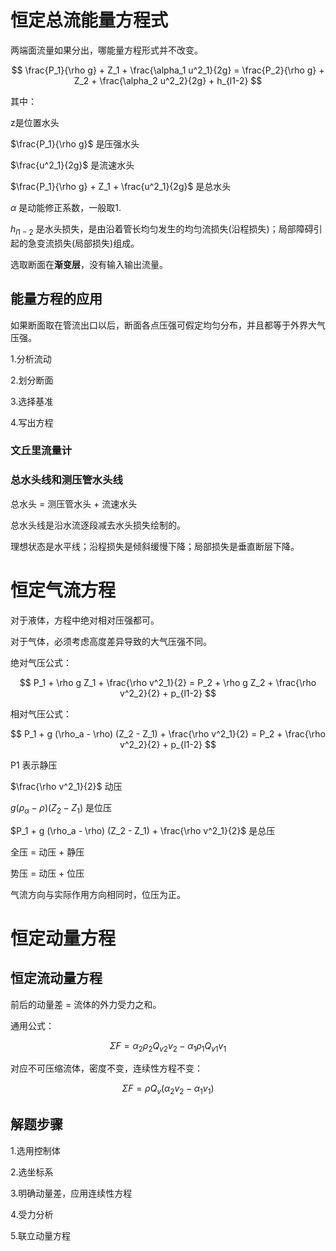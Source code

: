 # 恒定总流能量方程式

两端面流量如果分出，哪能量方程形式并不改变。

$$ \frac{P_1}{\rho g} + Z_1 + \frac{\alpha_1 u^2_1}{2g} = \frac{P_2}{\rho g} + Z_2 + \frac{\alpha_2 u^2_2}{2g} + h_{l1-2} $$

其中：

z是位置水头

$\frac{P_1}{\rho g}$ 是压强水头

$\frac{u^2_1}{2g}$ 是流速水头

$\frac{P_1}{\rho g} + Z_1 + \frac{u^2_1}{2g}$ 是总水头

$\alpha$ 是动能修正系数，一般取1.

$h_{l1-2}$ 是水头损失，是由沿着管长均匀发生的均匀流损失(沿程损失)；局部障碍引起的急变流损失(局部损失)组成。

选取断面在**渐变层**，没有输入输出流量。

## 能量方程的应用

如果断面取在管流出口以后，断面各点压强可假定均匀分布，并且都等于外界大气压强。

1.分析流动

2.划分断面

3.选择基准

4.写出方程

### 文丘里流量计

### 总水头线和测压管水头线

总水头 = 测压管水头 + 流速水头 

总水头线是沿水流逐段减去水头损失绘制的。

理想状态是水平线；沿程损失是倾斜缓慢下降；局部损失是垂直断层下降。

# 恒定气流方程

对于液体，方程中绝对相对压强都可。

对于气体，必须考虑高度差异导致的大气压强不同。

绝对气压公式：

$$ P_1 + \rho g Z_1 + \frac{\rho v^2_1}{2} = P_2 + \rho g Z_2 + \frac{\rho v^2_2}{2} + p_{l1-2} $$

相对气压公式：

$$ P_1 + g (\rho_a - \rho) (Z_2 - Z_1) + \frac{\rho v^2_1}{2} = P_2 + \frac{\rho v^2_2}{2} + p_{l1-2} $$


P1 表示静压

$\frac{\rho v^2_1}{2}$ 动压

$g (\rho_\alpha - \rho) (Z_2 - Z_1)$ 是位压

 $P_1 + g (\rho_a - \rho) (Z_2 - Z_1) + \frac{\rho v^2_1}{2}$ 是总压

全压 = 动压 + 静压

势压 = 动压 + 位压

 气流方向与实际作用方向相同时，位压为正。

 # 恒定动量方程

## 恒定流动量方程

前后的动量差 = 流体的外力受力之和。

通用公式：

$$ \Sigma F =\alpha_{2} \rho_2 Q_{v2} v_{2} - \alpha_{1} \rho_1 Q_{v1} v_{1} $$

对应不可压缩流体，密度不变，连续性方程不变：

$$ \Sigma F = \rho Q_{v} (\alpha_{2} v_{2} - \alpha_{1} v_{1}) $$

## 解题步骤

1.选用控制体

2.选坐标系

3.明确动量差，应用连续性方程

4.受力分析

5.联立动量方程

